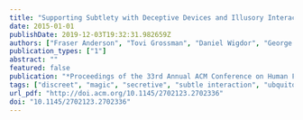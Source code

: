 ```yaml
---
title: "Supporting Subtlety with Deceptive Devices and Illusory Interactions"
date: 2015-01-01
publishDate: 2019-12-03T19:32:31.982659Z
authors: ["Fraser Anderson", "Tovi Grossman", "Daniel Wigdor", "George Fitzmaurice"]
publication_types: ["1"]
abstract: ""
featured: false
publication: "*Proceedings of the 33rd Annual ACM Conference on Human Factors in Computing Systems*"
tags: ["discreet", "magic", "secretive", "subtle interaction", "ubquitous computing"]
url_pdf: "http://doi.acm.org/10.1145/2702123.2702336"
doi: "10.1145/2702123.2702336"
---
```


